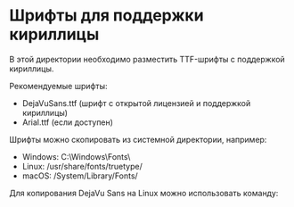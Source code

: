 # Шрифты для поддержки кириллицы

В этой директории необходимо разместить TTF-шрифты с поддержкой кириллицы.

Рекомендуемые шрифты:
- DejaVuSans.ttf (шрифт с открытой лицензией и поддержкой кириллицы)
- Arial.ttf (если доступен)

Шрифты можно скопировать из системной директории, например:
- Windows: C:\Windows\Fonts\
- Linux: /usr/share/fonts/truetype/
- macOS: /System/Library/Fonts/

Для копирования DejaVu Sans на Linux можно использовать команду:
